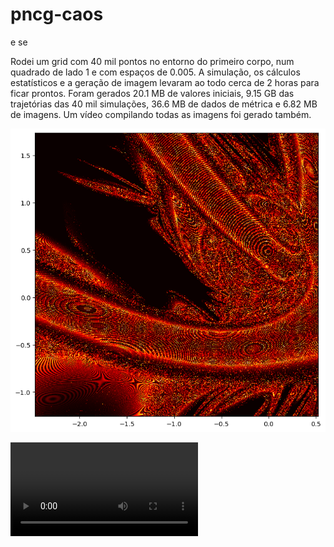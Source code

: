 # pncg-caos
e se

Rodei um grid com 40 mil pontos no entorno do primeiro corpo, num quadrado de lado 1 e com espaços de 0.005. A simulação, os cálculos estatísticos e a geração de imagem levaram ao todo cerca de 2 horas para ficar prontos. Foram gerados 20.1 MB de valores iniciais, 9.15 GB das trajetórias das 40 mil simulações, 36.6 MB de dados de métrica e 6.82 MB de imagens. Um vídeo compilando todas as imagens foi gerado também.

![imagem bonitona](img/detalhes.png)

![imagem bonitona](img/caos.mp4)